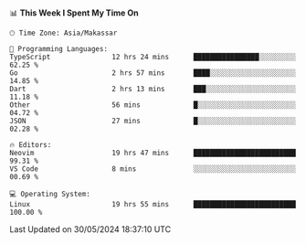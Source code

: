 <!--START_SECTION:waka-->
📊 **This Week I Spent My Time On** 

```text
🕑︎ Time Zone: Asia/Makassar

💬 Programming Languages: 
TypeScript               12 hrs 24 mins      ████████████████░░░░░░░░░   62.25 % 
Go                       2 hrs 57 mins       ████░░░░░░░░░░░░░░░░░░░░░   14.85 % 
Dart                     2 hrs 13 mins       ███░░░░░░░░░░░░░░░░░░░░░░   11.18 % 
Other                    56 mins             █░░░░░░░░░░░░░░░░░░░░░░░░   04.72 % 
JSON                     27 mins             █░░░░░░░░░░░░░░░░░░░░░░░░   02.28 % 

🔥 Editors: 
Neovim                   19 hrs 47 mins      █████████████████████████   99.31 % 
VS Code                  8 mins              ░░░░░░░░░░░░░░░░░░░░░░░░░   00.69 % 

💻 Operating System: 
Linux                    19 hrs 55 mins      █████████████████████████   100.00 % 
```


 Last Updated on 30/05/2024 18:37:10 UTC
<!--END_SECTION:waka-->
